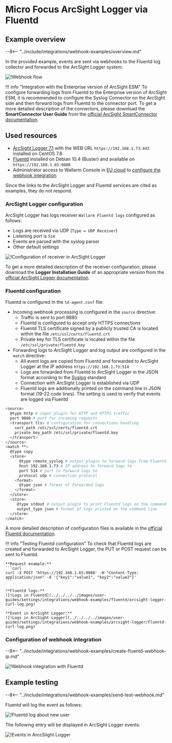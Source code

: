 # Micro Focus ArcSight Logger via Fluentd

## Example overview

--8<-- "../include/integrations/webhook-examples/overview.md"

In the provided example, events are sent via webhooks to the Fluentd log collector and forwarded to the ArcSight Logger system.

![!Webhook flow](../../../../images/user-guides/settings/integrations/webhook-examples/fluentd/arcsight-logger-scheme.png)

!!! info "Integration with the Enterprise version of ArcSight ESM"
    To configure forwarding logs from Fluentd to the Enterprise version of ArcSight ESM, it is recommended to configure the Syslog Connector on the ArcSight side and then forward logs from Fluentd to the connector port. To get a more detailed description of the connectors, please download the **SmartConnector User Guide** from the [official ArcSight SmartConnector documentation](https://community.microfocus.com/t5/ArcSight-Connectors/ct-p/ConnectorsDocs).

## Used resources

* [ArcSight Logger 7.1](#arcsight-logger-configuration) with the WEB URL `https://192.168.1.73:443` installed on CentOS 7.8
* [Fluentd](#fluentd-configuration) installed on Debian 10.4 (Buster) and available on `https://192.168.1.65:9880`
* Administrator access to Wallarm Console in [EU cloud](https://my.wallarm.com) to [configure the webhook integration](#configuration-of-webhook-integration)

Since the links to the ArcSight Logger and Fluentd services are cited as examples, they do not respond.

### ArcSight Logger configuration

ArcSight Logger has logs receiver `Wallarm Fluentd logs` configured as follows:

* Logs are received via UDP (`Type = UDP Receiver`)
* Listening port is `514`
* Events are parsed with the syslog parser
* Other default settings

![!Configuration of receiver in ArcSight Logger](../../../../images/user-guides/settings/integrations/webhook-examples/arcsight-logger/fluentd-setup.png)

To get a more detailed description of the receiver configuration, please download the **Logger Installation Guide** of an appropriate version from the [official ArcSight Logger documentation](https://community.microfocus.com/t5/Logger-Documentation/ct-p/LoggerDoc).

### Fluentd configuration

Fluentd is configured in the `td-agent.conf` file:

* Incoming webhook processing is configured in the `source` directive:
    * Traffic is sent to port 9880
    * Fluentd is configured to accept only HTTPS connections
    * Fluentd TLS certificate signed by a publicly trusted CA is located within the file `/etc/ssl/certs/fluentd.crt`
    * Private key for TLS certificate is located within the file `/etc/ssl/private/fluentd.key`
* Forwarding logs to ArcSight Logger and log output are configured in the `match` directive:
    * All event logs are copied from Fluentd and forwarded to ArcSight Logger at the IP address `https://192.168.1.73:514`
    * Logs are forwarded from Fluentd to ArcSight Logger in the JSON format according to the [Syslog](https://en.wikipedia.org/wiki/Syslog) standard
    * Connection with ArcSight Logger is established via UDP
    * Fluentd logs are additionally printed on the command line in JSON format (19-22 code lines). The setting is used to verify that events are logged via Fluentd

```bash linenums="1"
<source>
  @type http # input plugin for HTTP and HTTPS traffic
  port 9880 # port for incoming requests
  <transport tls> # configuration for connections handling
    cert_path /etc/ssl/certs/fluentd.crt
    private_key_path /etc/ssl/private/fluentd.key
  </transport>
</source>
<match **>
  @type copy
  <store>
      @type remote_syslog # output plugin to forward logs from Fluentd via Syslog
      host 192.168.1.73 # IP address to forward logs to
      port 514 # port to forward logs to
      protocol udp # connection protocol
    <format>
      @type json # format of forwarded logs
    </format>
  </store>
  <store>
     @type stdout # output plugin to print Fluentd logs on the command line
     output_type json # format of logs printed on the command line
  </store>
</match>
```

A more detailed description of configuration files is available in the [official Fluentd documentation](https://docs.fluentd.org/configuration/config-file).

!!! info "Testing Fluentd configuration"
    To check that Fluentd logs are created and forwarded to ArcSight Logger, the PUT or POST request can be sent to Fluentd.

    **Request example:**
    ```curl
    curl -X POST 'https://192.168.1.65:9880' -H "Content-Type: application/json" -d '{"key1":"value1", "key2":"value2"}'
    ```

    **Fluentd logs:**
    ![!Logs in Fluentd](../../../../images/user-guides/settings/integrations/webhook-examples/fluentd/arcsight-logger-curl-log.png)

    **Event in ArcSight Logger:**
    ![!Logs in ArcSight Logger](../../../../images/user-guides/settings/integrations/webhook-examples/arcsight-logger/fluentd-curl-log.png)

### Configuration of webhook integration

--8<-- "../include/integrations/webhook-examples/create-fluentd-webhook-ip.md"

![!Webhook integration with Fluentd](../../../../images/user-guides/settings/integrations/webhook-examples/fluentd/add-webhook-integration-ip.png)

## Example testing

--8<-- "../include/integrations/webhook-examples/send-test-webhook.md"

Fluentd will log the event as follows:

![!Fluentd log about new user](../../../../images/user-guides/settings/integrations/webhook-examples/fluentd/arcsight-logger-user-log.png)

The following entry will be displayed in ArcSight Logger events:

![!Events in ArccSiight Logger](../../../../images/user-guides/settings/integrations/webhook-examples/arcsight-logger/fluentd-user.png)
